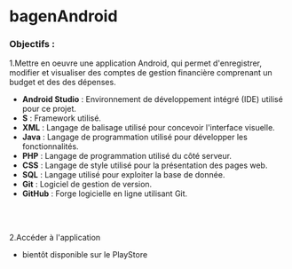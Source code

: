 # bagenAndroid

### Objectifs :

1.Mettre en oeuvre une application Android, qui permet d'enregistrer, modifier et visualiser des comptes de gestion financière comprenant un budget et des des dépenses.
- **Android Studio** : Environnement de développement intégré (IDE) utilisé pour ce projet.
- **S** : Framework utilisé.
- **XML** : Langage de balisage utilisé pour concevoir l'interface visuelle.
- **Java** : Langage de programmation utilisé pour développer les fonctionnalités.
- **PHP** : Langage de programmation utilisé du côté serveur.
- **CSS** : Langage de style utilisé pour la présentation des pages web.
- **SQL** : Langage utilisé pour exploiter la base de donnée.
- **Git** : Logiciel de gestion de version.
- **GitHub** : Forge logicielle en ligne utilisant Git.


 <br>



  <br>

 2.Accéder à l'application

 - bientôt disponible sur le PlayStore
